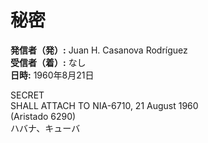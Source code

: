 # 秘密

**発信者（発）:** Juan H. Casanova Rodríguez  
**受信者（着）:** なし  
**日時:** 1960年8月21日  

SECRET  
SHALL ATTACH TO NIA-6710, 21 August 1960  
(Aristado 6290)  
ハバナ、キューバ